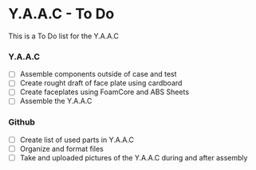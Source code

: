 <!-- ========================================.======================================== -->

# Y.A.A.C - To Do

This is a To Do list for the Y.A.A.C

<!-- ============================================================ -->

### Y.A.A.C

- [ ] Assemble components outside of case and test
- [ ] Create rought draft of face plate using cardboard
- [ ] Create faceplates using FoamCore and ABS Sheets
- [ ] Assemble the Y.A.A.C

<!-- ============================================================ -->

### Github

- [ ] Create list of used parts in Y.A.A.C
- [ ] Organize and format files
- [ ] Take and uploaded pictures of the Y.A.A.C during and after assembly

<!-- ============================================================ -->

<!-- ========================================.======================================== -->
